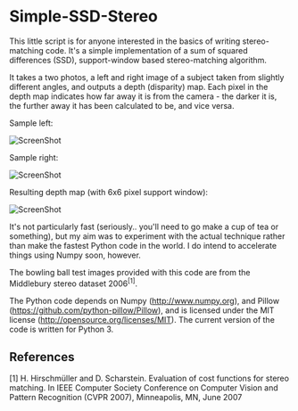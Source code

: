 Simple-SSD-Stereo
=================

This little script is for anyone interested in the basics of writing stereo-matching code. It's a simple implementation of a sum of squared differences (SSD), support-window based stereo-matching algorithm.

It takes a two photos, a left and right image of a subject taken from slightly different angles, and outputs a depth (disparity) map. Each pixel in the depth map indicates how far away it is from the camera - the darker it is, the further away it has been calculated to be, and vice versa.

Sample left:

![ScreenShot](https://raw.github.com/davechristian/Simple-SSD-Stereo/master/view0.png)

Sample right:

![ScreenShot](https://raw.github.com/davechristian/Simple-SSD-Stereo/master/view1.png)

Resulting depth map (with 6x6 pixel support window):

![ScreenShot](https://raw.github.com/davechristian/Simple-SSD-Stereo/master/depth.png)

It's not particularly fast (seriously.. you'll need to go make a cup of tea or something), but my aim was to experiment with the actual technique rather than make the fastest Python code in the world. I do intend to accelerate things using Numpy soon, however.

The bowling ball test images provided with this code are from the Middlebury stereo dataset 2006<sup>[1]</sup>.

The Python code depends on Numpy (http://www.numpy.org), and Pillow (https://github.com/python-pillow/Pillow), and is licensed under the MIT license (http://opensource.org/licenses/MIT). The current version of the code is written for Python 3.

References
----------
[1] H. Hirschmüller and D. Scharstein. Evaluation of cost functions for stereo matching.
In IEEE Computer Society Conference on Computer Vision and Pattern Recognition (CVPR 2007), Minneapolis, MN, June 2007
